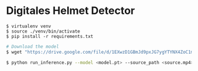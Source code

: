 # Digitales Helmet Detector


```
$ virtualenv venv
$ source ./venv/bin/activate
$ pip install -r requirements.txt
```

```sh
# Download the model
$ wget "https://drive.google.com/file/d/1EXwzD1GBmJd9pxJG7ygYTYNX4ZoC1myw" -O best.pt
```

```sh
$ python run_inference.py --model <model.pt> --source_path <source.mp4>
```
